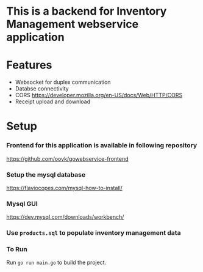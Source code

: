 # This is a backend for Inventory Management webservice application

# Features

- Websocket for duplex communication
- Databse connectivity
- CORS https://developer.mozilla.org/en-US/docs/Web/HTTP/CORS
- Receipt upload and download

# Setup

### Frontend for this application is available in following repository

https://github.com/oovk/gowebservice-frontend

### Setup the mysql database

https://flaviocopes.com/mysql-how-to-install/

### Mysql GUI

https://dev.mysql.com/downloads/workbench/

### Use `products.sql` to populate inventory management data

### To Run

Run `go run main.go` to build the project.
